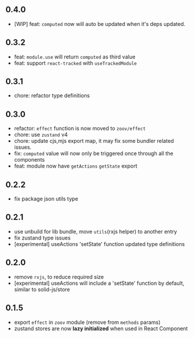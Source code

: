 ## 0.4.0
- [WIP] feat: `computed` now will auto be updated when it's deps updated.

## 0.3.2
- feat: `module.use` will return `computed` as third value
- feat: support `react-tracked` with `useTrackedModule`

## 0.3.1
- chore: refactor type definitions

## 0.3.0
- refactor: `effect` function is now moved to `zoov/effect`
- chore: use `zustand` v4
- chore: update cjs,mjs export map, it may fix some bundler related issues.
- fix: `computed` value will now only be triggered once through all the components
- feat: module now have `getActions` `getState` export

## 0.2.2
- fix package json utils type

## 0.2.1
- use unbuild for lib bundle, move `utils`(rxjs helper) to another entry
- fix zustand type issues
- [experimental] useActions 'setState' function updated type definitions

## 0.2.0
- remove `rxjs`, to reduce required size
- [experimental] useActions will include a 'setState' function by default, similar to solid-js/store

## 0.1.5
- export `effect` in `zoov` module (remove from `methods` params)
- zustand stores are now **lazy initialized** when used in React Component